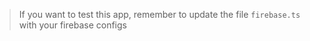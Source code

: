 > If you want to test this app, remember to update the file `firebase.ts` with your firebase configs